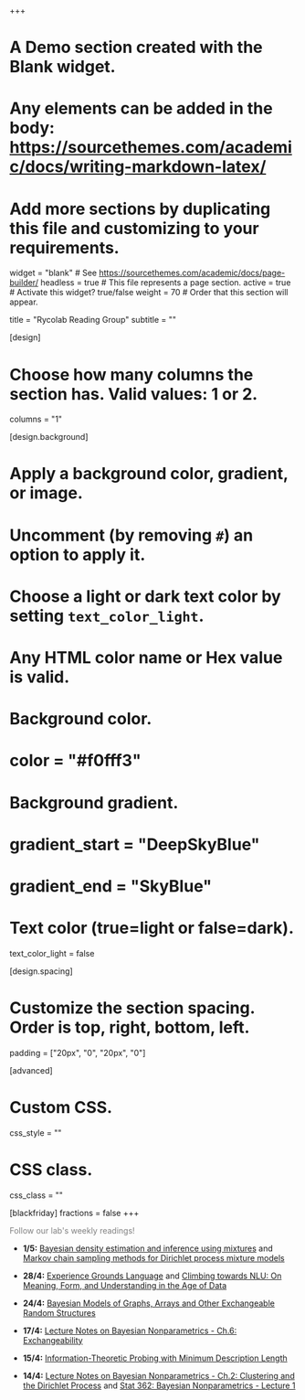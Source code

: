+++
# A Demo section created with the Blank widget.
# Any elements can be added in the body: https://sourcethemes.com/academic/docs/writing-markdown-latex/
# Add more sections by duplicating this file and customizing to your requirements.

widget = "blank"  # See https://sourcethemes.com/academic/docs/page-builder/
headless = true  # This file represents a page section.
active = true  # Activate this widget? true/false
weight = 70  # Order that this section will appear.

title = "Rycolab Reading Group"
subtitle = ""

[design]
  # Choose how many columns the section has. Valid values: 1 or 2.
  columns = "1"

[design.background]
  # Apply a background color, gradient, or image.
  #   Uncomment (by removing `#`) an option to apply it.
  #   Choose a light or dark text color by setting `text_color_light`.
  #   Any HTML color name or Hex value is valid.

  # Background color.
  # color = "#f0fff3"
  
  # Background gradient.
  # gradient_start = "DeepSkyBlue"
  # gradient_end = "SkyBlue"
  

  # Text color (true=light or false=dark).
  text_color_light = false

[design.spacing]
  # Customize the section spacing. Order is top, right, bottom, left.
  padding = ["20px", "0", "20px", "0"]

[advanced]
 # Custom CSS. 
 css_style = ""
 
 # CSS class.
 css_class = ""

[blackfriday]
  fractions = false
+++

<span style="color:grey">Follow our lab's weekly readings!</span>

* **1/5:** [Bayesian density estimation and inference using mixtures](http://links.jstor.org/sici?sici=0162-1459%28199506%2990%3A430%3C577%3ABDEAIU%3E2.0.CO%3B2-8) and [Markov chain sampling methods for Dirichlet process mixture models](http://links.jstor.org/sici?sici=1061-8600%28200006%299%3A2%3C249%3AMCSMFD%3E2.0.CO%3B2-R)

* **28/4:** [Experience Grounds Language](https://arxiv.org/pdf/2004.10151.pdf) and [Climbing towards NLU:
On Meaning, Form, and Understanding in the Age of Data](https://openreview.net/pdf?id=GKTvAcb12b)

* **24/4:** [Bayesian Models of Graphs, Arrays and Other Exchangeable Random Structures](https://arxiv.org/pdf/1312.7857.pdf)

* **17/4:** [Lecture Notes on Bayesian Nonparametrics - Ch.6: Exchangeability](http://www.gatsby.ucl.ac.uk/~porbanz/papers/porbanz_BNP_draft.pdf)
* **15/4:** [Information-Theoretic Probing with Minimum Description Length](https://arxiv.org/pdf/2003.12298.pdf)
* **14/4:** [Lecture Notes on Bayesian Nonparametrics - Ch.2: Clustering and the Dirichlet Process](http://www.gatsby.ucl.ac.uk/~porbanz/papers/porbanz_BNP_draft.pdf) and [Stat 362: Bayesian Nonparametrics - Lecture 1](http://web.stanford.edu/class/stats362/lec1.pdf)
